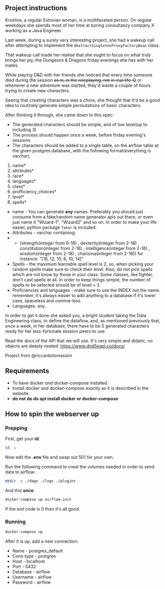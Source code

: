 
## Project instructions

Kristiine, a regular Estonian woman, is a multifaceted person. On regular weekdays she spends most of her time at boring consultancy company X working as a Java Engineer. 

Last week, during a surely very interesting project, she had a wakeup call after attempting to implement  the `AbstractSingletonProxyFactoryBean` class.

That wakeup call made her realise that she ought to focus on what truly brings her joy, the Dungeons & Dragons friday evenings she has with her mates.

While playing D&D with her friends she noticed that every time someone died during the session ~~as in, in the roleplaying, not in real life :D~~ or whenever a new adventure was started, they'd waste a couple of hours trying to create new characters.

Seeing that creating characters was a chore, she thought that it'd be a good idea to routinely generate simple permutations of basic characters.

After thinking it through, she came down to this spec:

- The generated characters should be simple, and of low level(up to including 3)
- The process should happen once a week, before friday evening's sessions
- The characters should be added to a single table, on the airflow table at the given postgres database, with the following format(everything is varchar).

1. name*
2. attributes*
3. race*
4. languages*
5. class*
6. profficiency_choices*
7. level*
8. spells*

* name - You can generate **any**
names. Preferably you should just consume from a fake/random name generator apis out there, or even just name it "Wizard-1", "Wizard2" and so on. In order to make your life easier, python package `faker` is included.
* Attributes - varchar containing:
* * (strength(integer from 6-18)
, dexterity(integer from 2-18)
, constitution(integer from 2-18)
, intelligence(integer from 2-18)
, wisdom(integer from 2-18)
, charisma(integer from 2-18)) for instance: "[16, 12, 10, 6, 10, 14]"
* Spells - the maximum learnable spell level is 2, so, when picking your random spells make sure to check their level. Also, do not pick spells which are not know by those in your class. Some classes, like fighter, don't cast spells at all. In order to keep things simple, the number of spells to be selected should be of level + 3
* Proficiencies and languages - make sure to use the INDEX not the name. remember, it's always easier to add anything to a database if it's lower case, spaceless and comma-less. 
* Languages: any.

In order to get it done she asked you, a bright student taking the Data Engineering class, to define the dataflow, and, as mentioned previously that, once a week, in her database, there have to be 5 generated characters ready for her less-fortunate session peers to use.

Read the docs of the API that we will use. It's very simple and didatic, no objects are deeply nested: https://www.dnd5eapi.co/docs/

Project from @riccardotomassini

## Requirements

* To have docker *and* docker-compose installed.
* Install docker and docker-compose exactly as it is described in the website.
* **do not do do apt install docker or docker-compose**

## How to spin the webserver up

### Prepping

First, get your **id**:
```sh
id -u
```

Now edit the **.env** file and swap out 501 for your own.

Run the following command to creat the volumes needed in order to send data to airflow:
```sh
mkdir -p ./dags ./logs ./plugins
```

And this **once**:
```sh
docker-compose up airflow-init
```
If the exit code is 0 then it's all good.

### Running

```sh
docker-compose up
```

After it is up, add a new connection:

* Name - postgres_default
* Conn type - postgres
* Host - localhost
* Port - 5432
* Database - airflow
* Username - airflow
* Password - airflow
